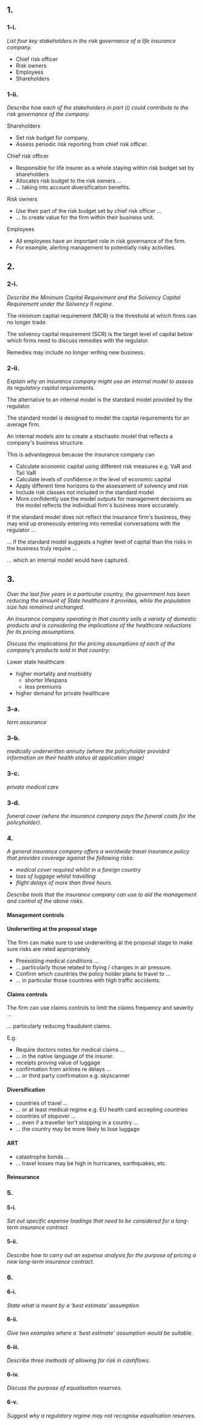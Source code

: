 
## 1.

### 1-i.

*List four key stakeholders in the risk governance of a life insurance company.*

- Chief risk officer
- Risk owners
- Employees
- Shareholders

### 1-ii.

*Describe how each of the stakeholders in part (i) could contribute to the risk governance of the company.*

Shareholders

- Set risk budget for company.
- Assess periodic risk reporting from chief risk officer.

Chief risk officer

- Responsible for life insurer as a whole staying within risk budget set by shareholders
- Allocates risk budget to the risk owners ...
- ... taking into account diversification benefits.

Risk owners

- Use their part of the risk budget set by chief risk officer ...
- ... to create value for the firm within their business unit.

Employees

- All employees have an important role in risk governance of the firm.
- For example, alerting management to potentially risky activities.

## 2.

### 2-i.

*Describe the Minimum Capital Requirement and the Solvency Capital Requirement under the Solvency II regime.*

The minimum captial requirement (MCR) is the threshold at which firms can no longer trade.

The solvency capital requirement (SCR) is the target level of capital below which firms need to discuss remedies with the regulator.

Remedies may include no longer writing new business.

### 2-ii.

*Explain why an insurance company might use an internal model to assess its regulatory capital requirements.*

The alternative to an internal model is the standard model provided by the regulator.

The standard model is designed to model the capital requirements for an average firm.

An internal models aim to create a stochastic model that reflects a company's business structure.

This is advantageous because the insurance company can

- Calculate economic capital using different risk measures e.g. VaR and Tail VaR
- Calculate levels of confidence in the level of economic capital
- Apply different time horizons to the assessment of solvency and risk
- Include risk classes not included in the standard model
- More confidently use the model outputs for management decisions as the model reflects the individual firm's business more accurately.

If the standard model does not reflect the insurance firm's business, they may end up eroneously entering into remedial conversations with the regulator ...

... if the standard model suggests a higher level of capital than the risks in the business truly require ...

... which an internal model would have captured.


## 3.

*Over the last five years in a particular country, the government has been reducing the amount of State healthcare it provides, while the population size has remained unchanged.*

*An insurance company operating in that country sells a variety of domestic products and is considering the implications of the healthcare reductions for its pricing assumptions.*

*Discuss the implications for the pricing assumptions of each of the company’s products sold in that country:*

Lower state healthcare

- higher mortality and morbidity
    - shorter lifespans
    - less premiums
- higher demand for private healthcare

### 3-a.

*term assurance*



### 3-b.

*medically underwritten annuity (where the policyholder provided information on their health status at application stage)*



### 3-c.

*private medical care*



### 3-d.

*funeral cover (where the insurance company pays the funeral costs for the policyholder).*


### 4.

*A general insurance company offers a worldwide travel insurance policy that provides coverage against the following risks:*

- *medical cover required whilst in a foreign country*
- *loss of luggage whilst travelling*
- *flight delays of more than three hours.*

*Describe tools that the insurance company can use to aid the management and control of the above risks.*

#### Management controls

#### Underwriting at the proposal stage

The firm can make sure to use underwriting at the proposal stage to make sure risks are rated appropriately

- Preexisting medical conditions ...
- ... particularly those related to flying / changes in air pressure.
- Confirm which countries the policy holder plans to travel to ...
- ... in particular those countries with high traffic accidents.

#### Claims controls

The firm can use claims controls to limit the claims frequency and severity ...

... particularly reducing fraudulent claims.

E.g.

- Require doctors notes for medical claims ...
- ... in the native language of the insurer.
- receipts proving value of luggage
- confirmation from airlines re delays ...
- ... or third party confirmation e.g. skyscanner

#### Diversification

- countries of travel ...
- ... or at least medical regime e.g. EU health card accepting countries
- countries of stopover ...
- ... even if a traveller isn't stopping in a country ...
- ... the country may be more likely to lose luggage

#### ART

- catastrophe bonds ...
- ... travel losses may be high in hurricanes, earthquakes, etc.

#### Reinsurance

### 5.

#### 5-i.

*Set out specific expense loadings that need to be considered for a long-term insurance contract.*



#### 5-ii.

*Describe how to carry out an expense analysis for the purpose of pricing a new long-term insurance contract.*

### 6.

#### 6-i.

*State what is meant by a ‘best estimate’ assumption.*

#### 6-ii.

*Give two examples where a ‘best estimate’ assumption would be suitable.*

#### 6-iii.

*Describe three methods of allowing for risk in cashflows.*

#### 6-iv.

*Discuss the purpose of equalisation reserves.*

#### 6-v.

*Suggest why a regulatory regime may not recognise equalisation reserves.*


